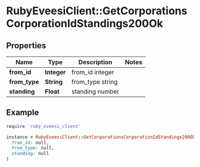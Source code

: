 # RubyEveesiClient::GetCorporationsCorporationIdStandings200Ok

## Properties

| Name | Type | Description | Notes |
| ---- | ---- | ----------- | ----- |
| **from_id** | **Integer** | from_id integer |  |
| **from_type** | **String** | from_type string |  |
| **standing** | **Float** | standing number |  |

## Example

```ruby
require 'ruby_eveesi_client'

instance = RubyEveesiClient::GetCorporationsCorporationIdStandings200Ok.new(
  from_id: null,
  from_type: null,
  standing: null
)
```

